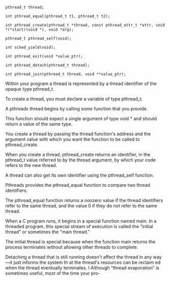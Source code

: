 

```
pthread_t thread;

int pthread_equal(pthread_t t1, pthread_t t2);

int pthread_create(pthread_t *thread, const pthread_attr_t *attr, void *(*start)(void *), void *arg);

pthread_t pthread_self(void);

int sched_yield(void);

int pthread_exit(void *value_ptr);

int pthread_detach(pthread_t thread);

int pthread_join(pthread_t thread, void **value_ptr);
```

Within your program a thread is represented by a thread identifier of the opaque type pthread_t.

To create a thread, you must declare a variable of type pthread_t.

A pthreads thread begins by calling some function that you provide.

This function should expect a single argument of type void * and should return a value of the same type.

You create a thread by passing the thread function's address and the argument value with which you want the function to be called to pthread_create.

When you create a thread, pthread_create returns an identifier, in the pthread_t value referred to by the thread argument, by which your code refers to the new thread.

A thread can also get its own identifier using the pthread_self function.

Pthreads provides the pthread_equal function to compare two thread identifiers.

The pthread_equal function returns a nonzero value if the thread identifiers refer to the same thread, and the value 0 if they do not refer to the same thread.

When a C program runs, it begins in a special function named main. In a threaded program, this special stream of execution is called the “initial thread” or sometimes the “main thread.”

The initial thread is special because when the function main returns the process terminates without allowing other threads to complete.

Detaching a thread that is still running doesn't affect the thread in any
way—it just informs the system th at the thread's resources can be
reclaim ed when the thread eventually terminates.
I
Although “thread evaporation” is sometimes useful, most of the time your pro-


